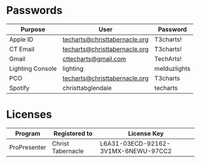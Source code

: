 <!-- TITLE: Private Info -->
# Passwords
| Purpose | User | Password |
| --- | --- | --- |
| Apple ID | techarts@christtabernacle.org | T3charts! |
| CT Email | techarts@christtabernacle.org | T3charts! |
| Gmail | cttecharts@gmail.com | TechArts! |
| Lighting Console | lighting | melduzlights |
| PCO | techarts@christtabernacle.org | T3charts |
| Spotify | christtabglendale | techarts |

# Licenses
| Program | Registered to | License Key |
| --- | --- | --- |
| ProPresenter | Christ Tabernacle | L6A31-03ECD-92162-3V1MX-6NEWU-97CC2 |